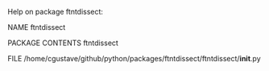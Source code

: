 Help on package ftntdissect:

NAME
    ftntdissect

PACKAGE CONTENTS
    ftntdissect

FILE
    /home/cgustave/github/python/packages/ftntdissect/ftntdissect/__init__.py


